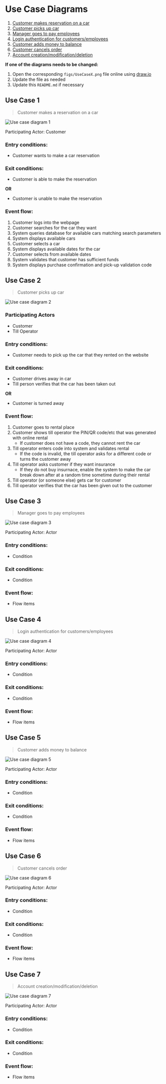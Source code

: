 # Use Case Diagrams

1. [Customer makes reservation on a car](#use-case-1)
2. [Customer picks up car](#use-case-2)
3. [Manager goes to pay employees](#use-case-3)
4. [Login authentication for customers/employees](#use-case-4)
5. [Customer adds money to balance](#use-case-5)
6. [Customer cancels order](#use-case-6)
7. [Account creation/modification/deletion](#use-case-7)

**If one of the diagrams needs to be changed:**
1. Open the corresponding `figs/UseCaseX.png` file online using [draw.io](https://draw.io)
2. Update the file as needed
3. Update this `README.md` if necessary

## Use Case 1

> Customer makes a reservation on a car

![Use case diagram 1](figs/UseCase1.png)

Participating Actor: Customer

### Entry conditions:
- Customer wants to make a car reservation

### Exit conditions:
- Customer is able to make the reservation

**OR**
- Customer is unable to make the reservation

### Event flow:
1. Customer logs into the webpage
2. Customer searches for the car they want
3. System queries database for available cars matching search parameters
4. System displays available cars
5. Customer selects a car
6. System displays available dates for the car
7. Customer selects from available dates
8. System validates that customer has sufficient funds
9. System displays purchase confirmation and pick-up validation code

## Use Case 2

> Customer picks up car

![Use case diagram 2](figs/UseCase2.png)

### Participating Actors
- Customer
- Till Operator

### Entry conditions:
- Customer needs to pick up the car that they rented on the website

### Exit conditions:
- Customer drives away in car
- Till person verifies that the car has been taken out

**OR**
- Customer is turned away

### Event flow:
1. Customer goes to rental place
1. Customer shows till operator the PIN/QR code/etc that was generated with online rental
	- If customer does not have a code, they cannot rent the car
2. Till operator enters code into system and validates rental
	- If the code is invalid, the till operator asks for a different code or turns the customer away
3. Till operator asks customer if they want insurance
	- If they do not buy insurnace, enable the system to make the car break down after at a random time sometime during their rental
4. Till operator (or someone else) gets car for customer
5. Till operator verifies that the car has been given out to the customer

## Use Case 3

> Manager goes to pay employees

![Use case diagram 3](figs/UseCase3.png)

Participating Actor: Actor

### Entry conditions:
- Condition

### Exit conditions:
- Condition

### Event flow:
- Flow items

## Use Case 4

> Login authentication for customers/employees

![Use case diagram 4](figs/UseCase4.png)

Participating Actor: Actor

### Entry conditions:
- Condition

### Exit conditions:
- Condition

### Event flow:
- Flow items

## Use Case 5

> Customer adds money to balance

![Use case diagram 5](figs/UseCase5.png)

Participating Actor: Actor

### Entry conditions:
- Condition

### Exit conditions:
- Condition

### Event flow:
- Flow items

## Use Case 6

> Customer cancels order

![Use case diagram 6](figs/UseCase6.png)

Participating Actor: Actor

### Entry conditions:
- Condition

### Exit conditions:
- Condition

### Event flow:
- Flow items

## Use Case 7

> Account creation/modification/deletion

![Use case diagram 7](figs/UseCase7.png)

Participating Actor: Actor

### Entry conditions:
- Condition

### Exit conditions:
- Condition

### Event flow:
- Flow items

